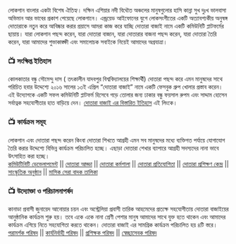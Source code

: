 লোকগান বাংলার একটা বিশেষ ঐতিহ্য। দক্ষিন এশিয়ার নদী বিধৌত অঞ্চলের মানুষগুলোর হাসি কান্না সুখ দুঃখ ভালবাসা অভিমান আর ভাবের প্রকাশ পেয়েছে লোকগানে। এন্ড্রয়েড আইফোনের যুগে লোকসংগীতের একটি অত্যাবশ্যকীয় অনুষঙ্গ দোতারাকে নতুন করে আবিষ্কার করার প্রয়াসে আমরা কাজ করে যাচ্ছি দোতারা বাজাই নামে একটি কমিউনিটি প্লাটফর্মের ছায়ায়। যারা লোকগান পছন্দ করেন, যারা দোতারা বাজান, যারা দোতারার বাজনা পছন্দ করেন, যারা দোতারা তৈরি করেন, যারা আমাদের শুভাকাঙ্ক্ষী এবং সমালোচক সবাইকে নিয়েই আমাদের অগ্রযাত্রা। 

### 📺 সংক্ষিপ্ত ইতিহাস
কোলকাতার বন্ধু সৌমেন্দু দাস ( তৎকালীন যাদবপুর বিশ্ববিদ্যালয়ের শিক্ষার্থী) দোতারা পছন্দ করে এমন মানুষদের সাথে পরিচিত হবার উদ্দেশ্যে ২০১৬ সালের ১৩ই এপ্রিল “দোতারা বাজাই” নামে একটি ফেসবুক গ্রুপ খোলার প্রস্তাব করেন। এই উদ্যোগকে একটি সফল কমিউনিটি প্লাটফর্ম হিসেবে গড়ে তোলার জন্য ঢাকার বন্ধু ফয়সাল রুপম এবং সাদ্দাম হোসেন সর্বাত্নক সহযোগীতার হাত বাড়িয়ে দেন। [দোতারা বাজাই এর বিস্তারিত ইতিহাস](https://dotarabajai.com/history) এই লিংকে। 

### 📺 কার্যক্রম সমূহ
লোকগান এবং দোতারা পছন্দ করেন কিংবা দোতারা শিখতে আগ্রহী এমন সব মানুষদের মধ্যে ব্যক্তিগত পর্যায়ে যোগাযোগ তৈরি করার উদ্দেশ্যে বিভিন্ন কার্যক্রম পরিচালিত হচ্ছে। এছাড়া দোতারা শেখার ব্যাপারে আগ্রহী সদস্যদের নানা ভাবে উৎসাহিত করা হচ্ছে। <br>
[কমিউটিনিটি ডেভেলাপমেন্ট](https://www.facebook.com/groups/dotaraa) || [দোতারা আড্ডা](https://dotarabajai.com/category/dotara-adda) ||  [দোতারা কর্মশালা](https://dotarabajai.com/category/dotara-workshop) || [দোতারা প্রতিযোগিতা](https://dotarabajai.com/category/dotara-contest) || [দোতারা প্রশিক্ষণ কেন্দ্র](https://www.facebook.com/dtc.hq) || [সাংস্কৃতিক অনুষ্ঠান](https://dotarabajai.com/category/program) || [মাসিক সেরা বাদক তালিকা](https://dotarabajai.com/category/best-dotara-player)

### 📺 উদ্যোক্তা ও পরিচালনাপর্ষদ
কানাডা প্রবাসী জুনায়েদ আনোয়ার চয়ন এবং অস্ট্রেলিয়া প্রবাসী তারিক আহমেদের প্রত্যক্ষ সহযোগীতায় দোতারা বাজাইয়ের আনুষ্ঠানিক কার্যক্রম শুরু হয়। তবে একে একে নানা শ্রেণী পেশার মানুষ আমাদের সাথে যুক্ত হতে থাকেন এবং আমাদের কার্যক্রম এগিয়ে নিতে সহযোগিতা করতে থাকেন। দোতারা বাজাই এর সামগ্রিক কার্যক্রম পরিচালিত হয় ৪টি স্তরে। <br>
[পরামর্শক পরিষদ](https://dotarabajai.com/advisory-council) || [কার্যনির্বাহী পরিষদ](https://dotarabajai.com/executive-council) || [প্রশিক্ষক পরিষদ](https://dotarabajai.com/instructor-council) || [স্বেচ্ছাসেবক পরিষদ](https://dotarabajai.com/volunteer-council)

<!---
dotaraa/dotaraa is a ✨ special ✨ repository because its `README.md` (this file) appears on your GitHub profile.
You can click the Preview link to take a look at your changes.
--->

